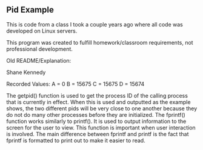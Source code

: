 ## Pid Example

This is code from a class I took a couple years ago where all code was developed on Linux servers.

This program was created to fulfill homework/classroom requirements, not professional development.

Old README/Explanation:

Shane Kennedy

Recorded Values:
A = 0
B = 15675
C = 15675
D = 15674

The getpid() function is used to get the process ID of the calling process
that is currently in effect. When this is used and outputted as the example
shows, the two different pids will be very close to one another because they
do not do many other processes before they are initialized. The fprintf()
function works similarly to printf(). It is used to output information to
the screen for the user to view. This function is important when user
interaction is involved. The main difference between fprintf and printf is the
fact that fprintf is formatted to print out to make it easier to read.
